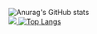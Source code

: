 ![Anurag's GitHub stats](https://github-readme-stats.vercel.app/api?username=jinddings&show_icons=true&theme=radical)
<a href="https://jinddings.github.io">  
<img src="https://img.shields.io/badge/blog-%23FF5722.svg?&style=for-the-badge&logo=blogger&logoColor=white" /> 
 [![Top Langs](https://github-readme-stats.vercel.app/api/top-langs/?username=delay-100&layout=compact)](https://github.com/delay-100/github-readme-stats)
